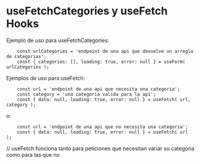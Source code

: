 # useFetchCategories y useFetch Hooks

Ejemplo de uso para useFetchCategories:
```
    const urlCategories = 'endpoint de una api que devuelve un arreglo de categorias';
    const { categories: [], loading: true, error: null } = useForm( urlCategories );
```

Ejemplos de uso para useFetch:
```
    const url = 'endpoint de una api que necesita una categoria';
    const category = 'una categoria valida para la api'; 
    const { data: null, loading: true, error: null } = useFetch( url, category );
```
o:
```
    const url = 'endpoint de una api que no necesita una categoria';
    const { data: null, loading: true, error: null } = useFetch( url );
```

// useFetch funciona tanto para peticiones que necesitan variar su categoria como para las que no